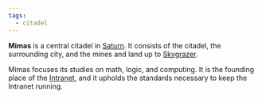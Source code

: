 ```yaml
---
tags:
  - citadel
---
```

**Mimas** is a central citadel in [Saturn](<../Saturn.md>). It consists of the citadel, the surrounding city, and the mines and land up to [Skygrazer](<../Skygrazer.md>).

Mimas focuses its studies on math, logic, and computing. It is the founding place of the [Intranet](<../../Technology/Intranet.md>), and it upholds the standards necessary to keep the Intranet running.
